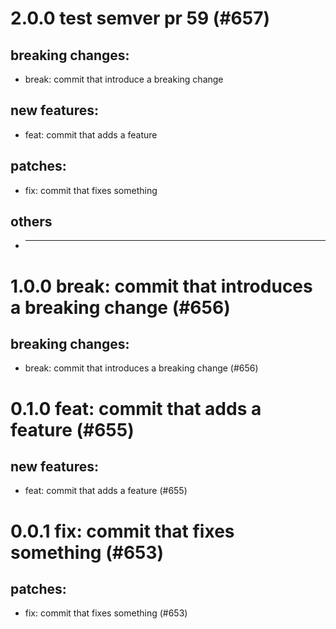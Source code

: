 # 2.0.0 test semver pr 59 (#657)

## breaking changes:
* break: commit that introduce a breaking change
## new features:
* feat: commit that adds a feature
## patches:
* fix: commit that fixes something
## others
* ---------

# 1.0.0 break: commit that introduces a breaking change (#656)

## breaking changes:
* break: commit that introduces a breaking change (#656)

# 0.1.0 feat: commit that adds a feature (#655)

## new features:
* feat: commit that adds a feature (#655)

# 0.0.1 fix: commit that fixes something (#653)

## patches:
* fix: commit that fixes something (#653)

